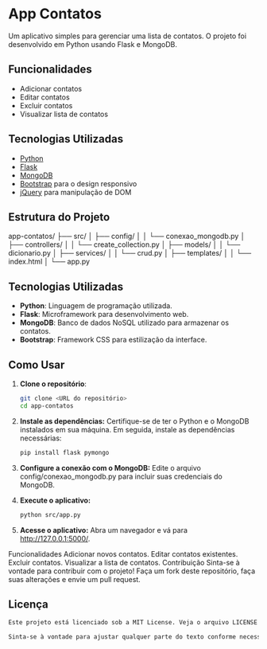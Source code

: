 # App Contatos

Um aplicativo simples para gerenciar uma lista de contatos. O projeto foi desenvolvido em Python usando Flask e MongoDB.

## Funcionalidades

- Adicionar contatos
- Editar contatos
- Excluir contatos
- Visualizar lista de contatos

## Tecnologias Utilizadas

- [Python](https://www.python.org/) 
- [Flask](https://flask.palletsprojects.com/) 
- [MongoDB](https://www.mongodb.com/)
- [Bootstrap](https://getbootstrap.com/) para o design responsivo
- [jQuery](https://jquery.com/) para manipulação de DOM

## Estrutura do Projeto

app-contatos/ ├── src/ │ ├── config/ │ │ └── conexao_mongodb.py │ ├── controllers/ │ │ └── create_collection.py │ ├── models/ │ │ └── dicionario.py │ ├── services/ │ │ └── crud.py │ ├── templates/ │ │ └── index.html │ └── app.py


## Tecnologias Utilizadas

- **Python**: Linguagem de programação utilizada.
- **Flask**: Microframework para desenvolvimento web.
- **MongoDB**: Banco de dados NoSQL utilizado para armazenar os contatos.
- **Bootstrap**: Framework CSS para estilização da interface.

## Como Usar

1. **Clone o repositório**:
   ```bash
   git clone <URL do repositório>
   cd app-contatos

2. **Instale as dependências:**
 Certifique-se de ter o Python e o MongoDB instalados em sua máquina. Em seguida, instale as dependências necessárias:
    ```bash
    pip install flask pymongo

3. **Configure a conexão com o MongoDB:**
Edite o arquivo config/conexao_mongodb.py para incluir suas credenciais do MongoDB.

4. **Execute o aplicativo:**
    ```bash
    python src/app.py

5. **Acesse o aplicativo:** Abra um navegador e vá para http://127.0.0.1:5000/.

Funcionalidades
Adicionar novos contatos.
Editar contatos existentes.
Excluir contatos.
Visualizar a lista de contatos.
Contribuição
Sinta-se à vontade para contribuir com o projeto! Faça um fork deste repositório, faça suas alterações e envie um pull request.

## Licença
   ```bash
   Este projeto está licenciado sob a MIT License. Veja o arquivo LICENSE para mais detalhes.

   Sinta-se à vontade para ajustar qualquer parte do texto conforme necessário!

